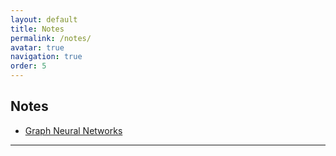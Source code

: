 ```yaml
---
layout: default
title: Notes
permalink: /notes/
avatar: true
navigation: true
order: 5
---
```


## Notes

- [Graph Neural Networks](/assets/notes/gnn_notes.pdf)

---